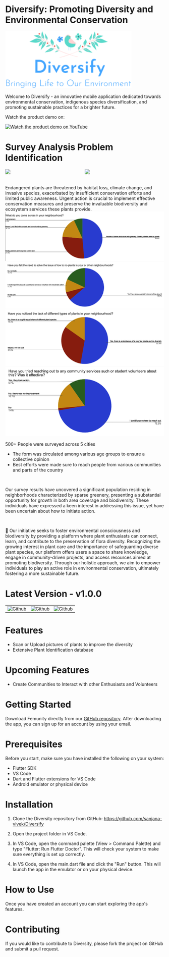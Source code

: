 # Diversify: Promoting Diversity and Environmental Conservation 

<img src="assets/images/diversify_logo.png" alt="Diversify Logo" width="400">

Welcome to Diversify - an innovative mobile application dedicated towards environmental conservation, indigenous species diversification, and promoting sustainable practices for a brighter future.

Watch the product demo on:

[![Watch the product demo on YouTube](https://img.shields.io/badge/YouTube-%23FF0000.svg?style=for-the-badge&logo=YouTube&logoColor=white)](https://www.youtube.com)

# Survey Analysis Problem Identification
<div style="display: flex; align-items: space-evenly; justify-content:space-evenly" >
  <img src="https://lh3.googleusercontent.com/proxy/6-tc5Woy9Kh8B0Vj8pespN-xwftKk1ZTIFZhYrEDHJkZkHZrxB2yu-LYmAbb8Of1GUgUIOgQGghWqZaiedxMBNesQ0HKYmabokbhyKRTPARus8cuRgi7f4fpFlAGJO6Y6Qs" width="300">
  <img src="https://theglobaleducationproject.org/earth/infographics/biomes_species-at-risk-plants.png" width="300">
</div>
<br><br>
Endangered plants are threatened by habitat loss, climate change, and invasive species, exacerbated by insufficient conservation efforts and limited public awareness. Urgent action is crucial to implement effective conservation measures and preserve the invaluable biodiversity and ecosystem services these plants provide.
<br>

<img src="assets/display_images/Screenshot 2024-02-25 at 9.14.57 PM.png">
<img src="assets/display_images/Screenshot 2024-02-25 at 9.15.45 PM.png">
<img src="assets/display_images/Screenshot 2024-02-25 at 9.16.31 PM.png">
<img src="assets/display_images/Screenshot 2024-02-25 at 9.17.32 PM.png">

 500+ People were surveyed across 5 cities
- The form was circulated among various age groups to ensure a collective opinion
-  Best efforts were made sure to reach people from various communities and parts of the country

<br>

Our survey results have uncovered a significant population residing in neighborhoods characterized by sparse greenery, presenting a substantial opportunity for growth in both area coverage and biodiversity. These individuals have expressed a keen interest in addressing this issue, yet have been uncertain about how to initiate action.
  
<br>

🌿 Our initiative seeks to foster environmental consciousness and biodiversity by providing a platform where plant enthusiasts can connect, learn, and contribute to the preservation of flora diversity. Recognizing the growing interest in plant care and the importance of safeguarding diverse plant species, our platform offers users a space to share knowledge, engage in community-driven projects, and access resources aimed at promoting biodiversity. Through our holistic approach, we aim to empower individuals to play an active role in environmental conservation, ultimately fostering a more sustainable future.


# Latest Version - v1.0.0
  <table>
    <tr>
      <td>
        <a href="">
          <img src="https://user-images.githubusercontent.com/663460/26973090-f8fdc986-4d14-11e7-995a-e7c5e79ed925.png" alt="Github" width="200">
        </a>
      </td>
      <td>
        <a href="https://media.giphy.com/media/iHD88spVFkL7mZakwa/giphy.gif">
          <img src="https://imgur.com/F5JxdNT.png" alt="Github" width="200">
        </a>
      </td>
         <td>
        <a href="https://media.giphy.com/media/iHD88spVFkL7mZakwa/giphy.gif">
          <img src="https://imgur.com/91mkzE2.png" alt="Github" width="200">
        </a>
      </td>
    </tr>
  </table>

# Features 
  - Scan or Upload pictures of plants to improve the diversity
  - Extensive Plant Identification database
    
# Upcoming Features
  - Create Communities to Interact with other Enthusiasts and Volunteers

# Getting Started

Download Femunity directly from our [GitHub repository](https://github.com/sanjana-vivek/Diversity). After downloading the app, you can sign up for an account
by using your email.

# Prerequisites

Before you start, make sure you have installed the following on your system:

- Flutter SDK
- VS Code
- Dart and Flutter extensions for VS Code
- Android emulator or physical device

# Installation

1. Clone the Diversity repository from GitHub: https://github.com/sanjana-vivek/Diversify

2. Open the project folder in VS Code.

3. In VS Code, open the command palette (View > Command Palette) and type "Flutter: Run Flutter Doctor". This will check your system to make sure everything is set up correctly.

4. In VS Code, open the main.dart file and click the "Run" button. This will launch the app in the emulator or on your physical device.


# How to Use
Once you have created an account you can start exploring the app's features.

# Contributing
  If you would like to contribute to Diversity, please fork the project on GitHub and submit a pull request.

